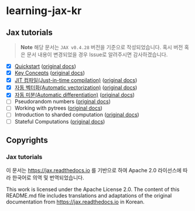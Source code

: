 # learning-jax-kr

## Jax tutorials
> **Note**
> 해당 문서는 `JAX v0.4.28` 버전을 기준으로 작성되었습니다. 혹시 버전 혹은 문서 내용이 변경되었을 경우 Issue로 알려주시면 감사하겠습니다.

- [x] [Quickstart](https://github.com/jinPrelude/learning-jax-kr/blob/main/jax_tutorials/quickstart.ipynb) ([original docs](https://jax.readthedocs.io/en/latest/quickstart.html))
- [x] [Key Concepts](https://github.com/jinPrelude/learning-jax-kr/blob/main/jax_tutorials/key_concepts.ipynb) ([original docs](https://jax.readthedocs.io/en/latest/key-concepts.html))
- [x] [JIT 컴파일(Just-in-time compilation)](https://github.com/jinPrelude/learning-jax-kr/blob/main/jax_tutorials/just_in_time_compilation.ipynb) ([original docs](https://jax.readthedocs.io/en/latest/jit-compilation.html))
- [x] [자동 벡터화(Automatic vectorization)](https://github.com/jinPrelude/learning-jax-kr/blob/main/jax_tutorials/automatic_vectorization.ipynb) ([original docs](https://jax.readthedocs.io/en/latest/automatic-vectorization.html))
- [x] [자동 미분(Automatic differentiation)](https://github.com/jinPrelude/learning-jax-kr/blob/main/jax_tutorials/automatic_differentiation.ipynb) ([original docs](https://jax.readthedocs.io/en/latest/automatic-differentiation.html))
- [ ] Pseudorandom numbers ([original docs](https://jax.readthedocs.io/en/latest/random-numbers.html))
- [ ] Working with pytrees ([original docs](https://jax.readthedocs.io/en/latest/working-with-pytrees.html))
- [ ] Introduction to sharded computation ([original docs](https://jax.readthedocs.io/en/latest/sharded-computation.html))
- [ ] Stateful Computations ([original docs](https://jax.readthedocs.io/en/latest/stateful-computations.html))

## Copyrights

### Jax tutorials
이 문서는 https://jax.readthedocs.io 를 기반으로 하여 Apache 2.0 라이선스에 따라 한국어로 의역 및 번역되었습니다.

This work is licensed under the Apache License 2.0. The content of this README.md file includes translations and adaptations of the original documentation from https://jax.readthedocs.io in Korean.